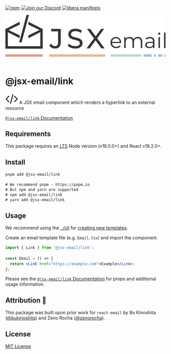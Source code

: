 [npm]: https://img.shields.io/npm/v/@jsx-email/link
[npm-url]: https://www.npmjs.com/package/@jsx-email/link

[![npm][npm]][npm-url]
[![Join our Discord](https://img.shields.io/badge/join_our-Discord-5a64ea)](https://discord.gg/FywZN57mTg)
[![libera manifesto](https://img.shields.io/badge/libera-manifesto-lightgrey.svg)](https://liberamanifesto.com)

<div align="center">
	<img src="https://raw.githubusercontent.com/shellscape/jsx-email/main/assets/npm-header.svg" alt="JSX email"><br/><br/>
</div>

# @jsx-email/link

<div>
  <img src="https://raw.githubusercontent.com/shellscape/jsx-email/main/assets/brackets.svg" alt="JSX email" valign="sub">
  A JSX email component which renders a hyperlink to an external resource
<div>

[`@jsx-email/link` Documentation](https://jsx.email/docs/components/link)

## Requirements

This package requires an [LTS](https://github.com/nodejs/Release) Node version (v18.0.0+) and React v18.2.0+.

## Install

```shell
pnpm add @jsx-email/link

# We recommend pnpm - https://pnpm.io
# But npm and yarn are supported
# npm add @jsx-email/link
# yarn add @jsx-email/link
```

## Usage

We recommend using the [../cli](`@jsx-email/cli`) for [creating new templates](https://jsx.email/docs/quick-start#create-a-template).

Create an email template file (e.g. `Email.tsx`) and import the component:

```jsx
import { Link } from '@jsx-email/link';

const Email = () => {
  return <Link href="https://example.com">Example</Link>;
};
```

Please see the [`@jsx-email/link` Documentation](https://jsx.email/docs/components/link) for props and additional usage information.

## Attribution 🧡

This package was built upon prior work for `react-email` by Bu Kinoshita ([@bukinoshita](https://twitter.com/bukinoshita)) and Zeno Rocha ([@zenorocha](https://twitter.com/zenorocha)).

## License

[MIT License](./LICENSE.md)
